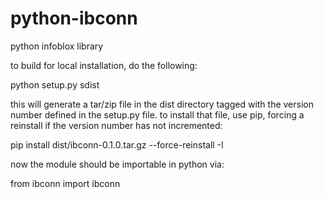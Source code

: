 python-ibconn
=============

python infoblox library

to build for local installation, do the following:

python setup.py sdist

this will generate a tar/zip file in the dist directory tagged with the version number defined in the setup.py file.
to install that file, use pip, forcing a reinstall if the version number has not incremented:

pip install dist/ibconn-0.1.0.tar.gz --force-reinstall -I

now the module should be importable in python via:

from ibconn import ibconn
